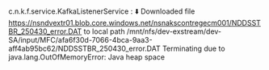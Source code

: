 c.n.k.f.service.KafkaListenerService     : ⬇️ Downloaded file https://nsndvextr01.blob.core.windows.net/nsnakscontregecm001/NDDSSTBR_250430_error.DAT to local path /mnt/nfs/dev-exstream/dev-SA/input/MFC/afa6f30d-7066-4bca-9aa3-aff4ab95bc62/NDDSSTBR_250430_error.DAT
Terminating due to java.lang.OutOfMemoryError: Java heap space
